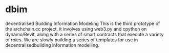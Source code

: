 # dbim
decentralised Building Information Modeling
This is the third prototype of the archchain.cc project, it involves using web3.py and cpython on dynamo/Revit, along with a series of smart contracts that execute a variety of roles. We are slowly building a series of templates for use in decentralisedbuilding information modelling.
